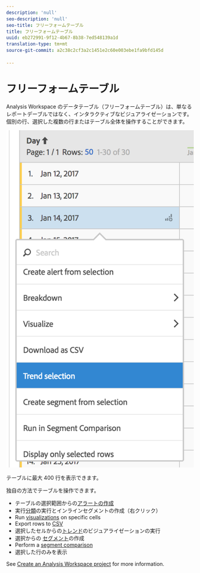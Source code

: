 ```yaml
---
description: 'null'
seo-description: 'null'
seo-title: フリーフォームテーブル
title: フリーフォームテーブル
uuid: eb272991-9f12-4b67-8b38-7ed548139a1d
translation-type: tm+mt
source-git-commit: a2c38c2cf3a2c1451e2c60e003ebe1fa9bfd145d

---
```



# フリーフォームテーブル

Analysis Workspace のデータテーブル（フリーフォームテーブル）は、単なるレポートデーブルではなく、インタラクティブなビジュアライゼーションです。個別の行、選択した複数の行またはテーブル全体を操作することができます。

![](assets/data-table.png)

テーブルに最大 400 行を表示できます。

独自の方法でテーブルを操作できます。

* テーブルの選択範囲からの[アラートの作成](/help/components/c-alerts/alert-builder.md)
* 実行[分類](../../../analyze/analysis-workspace/components/dimensions/t-breakdown-fa.md#task_B594DA2476E84DFDA8279E831F0BD9C4)の実行とインラインセグメントの作成（右クリック）
* Run [visualizations](../../../analyze/analysis-workspace/visualizations/freeform-analysis-visualizations.md#concept_09242627629147A88A68F1506954C276) on specific cells
* Export rows to [CSV](../../../analyze/analysis-workspace/curate-share/download-send.md#concept_BB548979F47F45739679B830428C3025)
* 選択したセルからの[トレンド](../../../analyze/analysis-workspace/analysis-workspace-features.md#section_34930C967C104C2B9092BA8DCF2BF81A)のビジュアライゼーションの実行
* 選択からの  [セグメント](../../../analyze/analysis-workspace/components/t-freeform-project-segment.md#task_11C6A2C7717B48049E5750B9D20FEC80)の作成
* Perform a [segment comparison](../../../analyze/analysis-workspace/c-panels/c-segment-comparison/segment-comparison.md#concept_74FAC1C6D0204F9190A110B0D9005793)
* 選択した行のみを表示

See [Create an Analysis Workspace project](../../../analyze/analysis-workspace/build-workspace-project/t-freeform-project.md#task_C2C698ACC7954062A28E4784911E6CF2) for more information.
